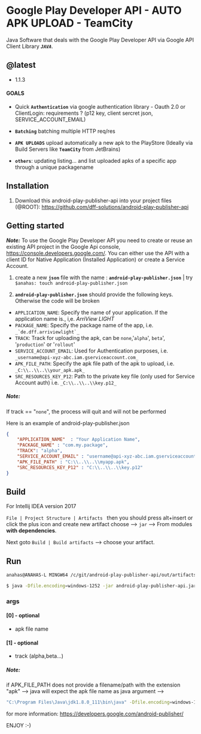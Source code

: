 # Google Play Developer API - AUTO APK UPLOAD - TeamCity
Java Software that deals with the Google Play Developer API via Google API Client Library **_`JAVA`_**.

## @latest
+ 1.1.3

#### GOALS

- Quick **`Authentication`** via google authentication library - Oauth 2.0 or ClientLogin: requirements ?
(p12 key, client sercret json, SERVICE_ACCOUNT_EMAIL)
- **`Batching`** batching multiple HTTP req/res
- **`APK UPLOADS`** upload automatically a new apk to the PlayStore (Ideally via Build Servers like **`TeamCity`** 
from JetBrains)

- **`others`**: updating listing... and list uploaded apks of a specific app through a unique packagename

## Installation

1. Download this android-play-publisher-api into your project files (@ROOT): 
https://github.com/dff-solutions/android-play-publisher-api

## Getting started

_**Note:**_ To use the Google Play Developer API you need to create or reuse an existing API project in the
            Google Api console, https://console.developers.google.com/. You can either use the API with a client
            ID for Native Application (Installed Application) or create a Service Account.

1. create a new **`json`** file with the name : **`android-play-publisher.json`** | try   ``` $anahas: touch android-play-publisher.json```

2. **`android-play-publisher.json`** should provide the following keys. Otherwise the code will be broken

+ `APPLICATION_NAME`: Specify the name of your application. If the application name is., i,e. _ArriView LIGHT_
+ `PACKAGE_NAME`: Specify the package name of the app, i.e. ``_`de.dff.arriviewlight`_``
+ `TRACK`: Track for uploading the apk, can be `none`,'`alpha`', `beta`', '`production`' or '`rollout`'
+ `SERVICE_ACCOUNT_EMAIL`: Used for Authentication purposes, i.e. `_username@api-xyz-abc.iam.gserviceaccount.com_`
+ `APK_FILE_PATH`: Specify the apk file path of the apk to upload, i.e. `_C:\\..\\..\\your_apk.apk_`
+ `SRC_RESOURCES_KEY_P12`: Path to the private key file (only used for Service Account auth) i.e. `_C:\\..\\..\\key.p12_`

##### Note:
If track == "`none`", the process will quit and will not be performed

Here is an example of android-play-publisher.json

```json
{
    "APPLICATION_NAME"  : "Your Application Name",
    "PACKAGE_NAME" : "com.my.package",
    "TRACK": "alpha", 
    "SERVICE_ACCOUNT_EMAIL" : "username@api-xyz-abc.iam.gserviceaccount.com",
    "APK_FILE_PATH" : "C:\\..\\..\\myapp.apk",
    "SRC_RESOURCES_KEY_P12" : "C:\\..\\..\\key.p12"
}
```

## Build

For Intellij IDEA version 2017

`File | Project Structure | Artifacts `
then you should press alt+insert or click the plus icon and create new artifact choose
 --> `jar` --> 
 From modules **with dependencies**.

Next goto `Build | Build artifacts` --> choose your artifact.


## Run


```sh
anahas@ANAHAS-L MINGW64 /c/git/android-play-publisher-api/out/artifacts/android_play_publisher_api_jar (master)
```
```sh
$ java -Dfile.encoding=windows-1252 -jar android-play-publisher-api.jar alpha
```

### args
#### [0] - optional 
+ apk file name
#### [1] - optional
+ track (alpha,beta...)
##### Note:
if APK_FILE_PATH does not provide a filename/path with the extension "apk" --> 
java will expect the apk file name as java argument 
-->
```sh
"C:\Program Files\Java\jdk1.8.0_111\bin\java" -Dfile.encoding=windows-1252 -jar C:\..\artifacts\android-play-publisher-api.jar _**android.apk**_ alpha
```

for more information: https://developers.google.com/android-publisher/

> 
ENJOY :-)

